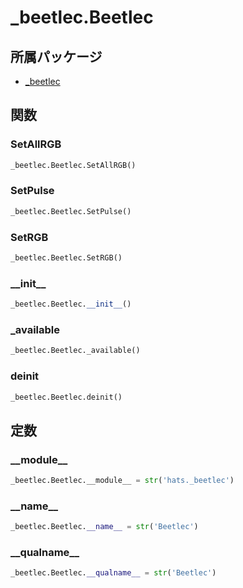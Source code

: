# _beetlec.Beetlec

## 所属パッケージ
- [_beetlec](../../module/_beetlec)

## 関数

### SetAllRGB
```python
_beetlec.Beetlec.SetAllRGB()
```

### SetPulse
```python
_beetlec.Beetlec.SetPulse()
```

### SetRGB
```python
_beetlec.Beetlec.SetRGB()
```

### \_\_init\_\_
```python
_beetlec.Beetlec.__init__()
```

### \_available
```python
_beetlec.Beetlec._available()
```

### deinit
```python
_beetlec.Beetlec.deinit()
```

## 定数

### \_\_module\_\_
```python
_beetlec.Beetlec.__module__ = str('hats._beetlec')
```

### \_\_name\_\_
```python
_beetlec.Beetlec.__name__ = str('Beetlec')
```

### \_\_qualname\_\_
```python
_beetlec.Beetlec.__qualname__ = str('Beetlec')
```

